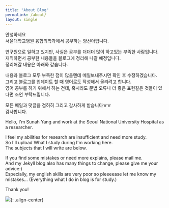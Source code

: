 ```yaml
---
title: "About Blog"
permalink: /about/
layout: single
---
```


  
안녕하세요  
서울대학교병원 융합의학과에서 공부하는 양선아입니다.  
  
연구원으로 일하고 있지만, 사실은 공부를 더더더 많이 하고있는 부족한 사람입니다.  
재직하면서 공부한 내용들을 블로그에 정리해 나갈 예정입니다.  
정리해갈 내용은 아래와 같습니다.  
  
내용과 블로그 모두 부족한 점이 많을텐데 메일보내주시면 확인 후 수정하겠습니다.  
그리고 블로그를 업데이트 할 때 영어로도 작성해서 올리려고 합니다.  
영어 공부를 하기 위해서 하는 건데, 혹시라도 문법 오류나 더 좋은 표현같은 것들이 있다면 조언 부탁드립니다.  
  
모든 메일과 댓글을 겸허히 그리고 감사하게 받습니다ㅠㅠ  
감사합니다.  
  
    
Hello, I'm Sunah Yang and work at the Seoul National University Hospital as a researcher.  
  
I feel my abilities for research are insufficient and need more study.  
So I'll upload What I study during I'm working here.   
The subjects that I will write are below.  
   
If you find some mistakes or need more explains, please mail me.  
And my Jekyll blog also has many things to change, please give me your advice:)  
Especially, my english skills are very poor so pleeeease let me know my mistakes...
(Everything what I do in blog is for study.)

Thank you!  

![](https://sunahy1011.github.io/assets/images/StudyManualMap.png){: .align-center}

